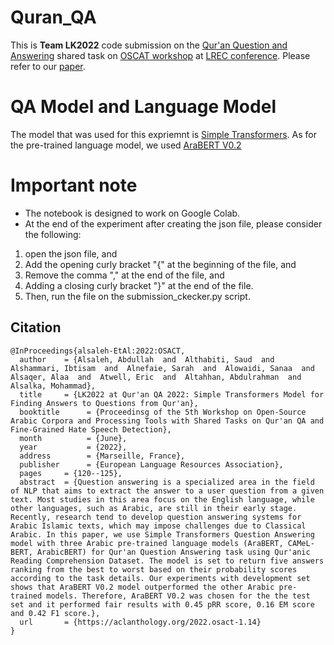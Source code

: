 # Quran_QA

This is **Team LK2022** code submission on the [Qur'an Question and Answering](https://sites.google.com/view/quran-qa-2022) shared task on [OSCAT workshop](https://osact-lrec.github.io/) at [LREC conference](https://lrec2022.lrec-conf.org/en/). Please refer to our [paper](http://www.lrec-conf.org/proceedings/lrec2022/workshops/OSACT/pdf/2022.osact-1.14.pdf).

# QA Model and Language Model
The model that was used for this expriemnt is [Simple Transformers](https://simpletransformers.ai/). As for the pre-trained language model, we used [AraBERT V0.2](https://github.com/aub-mind/arabert)


# Important note
- The notebook is designed to work on Google Colab.
- At the end of the experiment after creating the json file, please consider the following:
1. open the json file, and
2. Add the opening curly bracket "{" at the beginning of the file, and
3. Remove the comma "," at the end of the file, and
4. Adding a closing curly bracket "}" at the end of the file. 
5. Then, run the file on the submission_ckecker.py script.

## Citation
```
@InProceedings{alsaleh-EtAl:2022:OSACT,
  author    = {Alsaleh, Abdullah  and  Althabiti, Saud  and  Alshammari, Ibtisam  and  Alnefaie, Sarah  and  Alowaidi, Sanaa  and  Alsaqer, Alaa  and  Atwell, Eric  and  Altahhan, Abdulrahman  and  Alsalka, Mohammad},
  title     = {LK2022 at Qur'an QA 2022: Simple Transformers Model for Finding Answers to Questions from Qur'an},
  booktitle      = {Proceedinsg of the 5th Workshop on Open-Source Arabic Corpora and Processing Tools with Shared Tasks on Qur'an QA and Fine-Grained Hate Speech Detection},
  month          = {June},
  year           = {2022},
  address        = {Marseille, France},
  publisher      = {European Language Resources Association},
  pages     = {120--125},
  abstract  = {Question answering is a specialized area in the field of NLP that aims to extract the answer to a user question from a given text. Most studies in this area focus on the English language, while other languages, such as Arabic, are still in their early stage. Recently, research tend to develop question answering systems for Arabic Islamic texts, which may impose challenges due to Classical Arabic. In this paper, we use Simple Transformers Question Answering model with three Arabic pre-trained language models (AraBERT, CAMeL-BERT, ArabicBERT) for Qur'an Question Answering task using Qur'anic Reading Comprehension Dataset. The model is set to return five answers ranking from the best to worst based on their probability scores according to the task details. Our experiments with development set shows that AraBERT V0.2 model outperformed the other Arabic pre-trained models. Therefore, AraBERT V0.2 was chosen for the the test set and it performed fair results with 0.45 pRR score, 0.16 EM score and 0.42 F1 score.},
  url       = {https://aclanthology.org/2022.osact-1.14}
}
```
